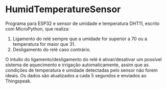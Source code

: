 # HumidTemperatureSensor

Programa para ESP32 e sensor de umidade e temperatura DHT11, escrito com MicroPython, que realiza:
1. Ligamento do relé sempre que a umidade for superior a 70 ou a temperatura for maior que 31.
2. Desligamento do relé caso contrário.

O intuito do ligamento/desligamento do relé é ativar/desativar um possível sistema de aquecimento e irrigação automaticamente, assim que as condições de temperatura e umidade detectadas pelo sensor não forem ideais.
Os dados são atualizados a cada 5 segundos e enviados ao Thingspeak.
